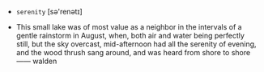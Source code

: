 - `serenity` [sə'renətɪ]



- This small lake was of most value as a neighbor in the intervals of a gentle rainstorm in August, when, both air and water being perfectly still, but the sky overcast, mid-afternoon had all the serenity of evening, and the wood thrush sang around, and was heard from shore to shore —— walden